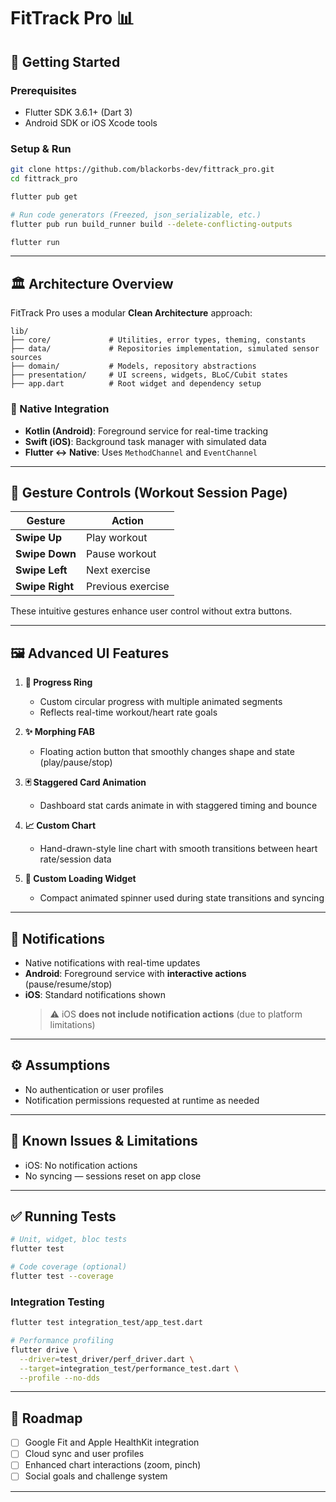 # FitTrack Pro 📊

## 🚀 Getting Started

### Prerequisites

- Flutter SDK 3.6.1+ (Dart 3)
- Android SDK or iOS Xcode tools

### Setup & Run

```bash
git clone https://github.com/blackorbs-dev/fittrack_pro.git
cd fittrack_pro

flutter pub get

# Run code generators (Freezed, json_serializable, etc.)
flutter pub run build_runner build --delete-conflicting-outputs

flutter run
```
---

## 🏛 Architecture Overview

FitTrack Pro uses a modular **Clean Architecture** approach:

```
lib/
├── core/             # Utilities, error types, theming, constants
├── data/             # Repositories implementation, simulated sensor sources
├── domain/           # Models, repository abstractions
├── presentation/     # UI screens, widgets, BLoC/Cubit states
├── app.dart          # Root widget and dependency setup
```

### 🧩 Native Integration

- **Kotlin (Android)**: Foreground service for real-time tracking
- **Swift (iOS)**: Background task manager with simulated data
- **Flutter ↔ Native**: Uses `MethodChannel` and `EventChannel`

---

## 🤸 Gesture Controls (Workout Session Page)

| Gesture         | Action        |
|----------------|---------------|
| **Swipe Up**    | Play workout  |
| **Swipe Down**  | Pause workout |
| **Swipe Left**  | Next exercise |
| **Swipe Right** | Previous exercise |

These intuitive gestures enhance user control without extra buttons.

---

## 🖼️ Advanced UI Features

1. **🔵 Progress Ring**
    - Custom circular progress with multiple animated segments
    - Reflects real-time workout/heart rate goals

2. **✨ Morphing FAB**
    - Floating action button that smoothly changes shape and state (play/pause/stop)

3. **🃏 Staggered Card Animation**
    - Dashboard stat cards animate in with staggered timing and bounce

4. **📈 Custom Chart**
    - Hand-drawn-style line chart with smooth transitions between heart rate/session data

5. **🔄 Custom Loading Widget**
    - Compact animated spinner used during state transitions and syncing

---

## 📱 Notifications

- Native notifications with real-time updates
- **Android**: Foreground service with **interactive actions** (pause/resume/stop)
- **iOS**: Standard notifications shown
  > ⚠️ iOS **does not include notification actions** (due to platform limitations)

---

## ⚙️ Assumptions

- No authentication or user profiles
- Notification permissions requested at runtime as needed

---

## 🐞 Known Issues & Limitations

- iOS: No notification actions
- No syncing — sessions reset on app close

---

## ✅ Running Tests

```bash
# Unit, widget, bloc tests
flutter test

# Code coverage (optional)
flutter test --coverage
```

### Integration Testing

```bash
flutter test integration_test/app_test.dart

# Performance profiling
flutter drive \
  --driver=test_driver/perf_driver.dart \
  --target=integration_test/performance_test.dart \
  --profile --no-dds
```

---

## 🚀 Roadmap

- [ ] Google Fit and Apple HealthKit integration
- [ ] Cloud sync and user profiles
- [ ] Enhanced chart interactions (zoom, pinch)
- [ ] Social goals and challenge system

---
